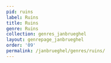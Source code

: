 ```yaml
---
pid: ruins
label: Ruins
title: Ruins
genre: Ruins
collection: genres_janbrueghel
layout: genrepage_janbrueghel
order: '09'
permalink: /janbrueghel/genres/ruins/
---
```


